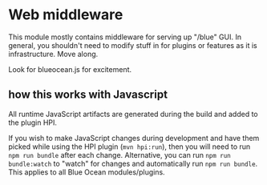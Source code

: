 # Web middleware

This module mostly contains middleware for serving up "/blue" GUI.
In general, you shouldn't need to modify stuff in for plugins or features as it is infrastructure. Move along.

Look for blueocean.js for excitement.

## how this works with Javascript

All runtime JavaScript artifacts are generated during the build and added to the plugin HPI.

If you wish to make JavaScript changes during development and have them picked while using the HPI plugin (`mvn hpi:run`),
then you will need to run `npm run bundle` after each change. Alternative, you can run `npm run bundle:watch` to "watch"
for changes and automatically run `npm run bundle`. This applies to all Blue Ocean modules/plugins.
